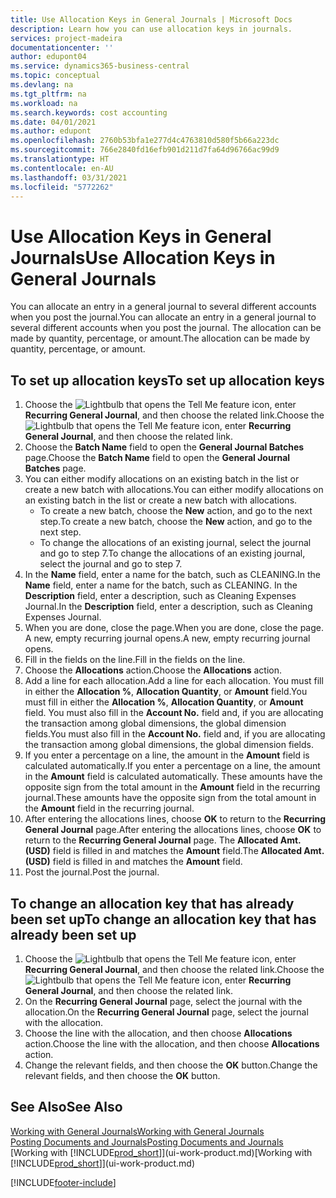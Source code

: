```yaml
---
title: Use Allocation Keys in General Journals | Microsoft Docs
description: Learn how you can use allocation keys in journals.
services: project-madeira
documentationcenter: ''
author: edupont04
ms.service: dynamics365-business-central
ms.topic: conceptual
ms.devlang: na
ms.tgt_pltfrm: na
ms.workload: na
ms.search.keywords: cost accounting
ms.date: 04/01/2021
ms.author: edupont
ms.openlocfilehash: 2760b53bfa1e277d4c4763810d580f5b66a223dc
ms.sourcegitcommit: 766e2840fd16efb901d211d7fa64d96766ac99d9
ms.translationtype: HT
ms.contentlocale: en-AU
ms.lasthandoff: 03/31/2021
ms.locfileid: "5772262"
---
```

# <a name="use-allocation-keys-in-general-journals"></a><span data-ttu-id="f57f8-103">Use Allocation Keys in General Journals</span><span class="sxs-lookup"><span data-stu-id="f57f8-103">Use Allocation Keys in General Journals</span></span>
<span data-ttu-id="f57f8-104">You can allocate an entry in a general journal to several different accounts when you post the journal.</span><span class="sxs-lookup"><span data-stu-id="f57f8-104">You can allocate an entry in a general journal to several different accounts when you post the journal.</span></span> <span data-ttu-id="f57f8-105">The allocation can be made by quantity, percentage, or amount.</span><span class="sxs-lookup"><span data-stu-id="f57f8-105">The allocation can be made by quantity, percentage, or amount.</span></span>

## <a name="to-set-up-allocation-keys"></a><span data-ttu-id="f57f8-106">To set up allocation keys</span><span class="sxs-lookup"><span data-stu-id="f57f8-106">To set up allocation keys</span></span>
1. <span data-ttu-id="f57f8-107">Choose the ![Lightbulb that opens the Tell Me feature](media/ui-search/search_small.png "Tell me what you want to do") icon, enter **Recurring General Journal**, and then choose the related link.</span><span class="sxs-lookup"><span data-stu-id="f57f8-107">Choose the ![Lightbulb that opens the Tell Me feature](media/ui-search/search_small.png "Tell me what you want to do") icon, enter **Recurring General Journal**, and then choose the related link.</span></span>
2. <span data-ttu-id="f57f8-108">Choose the **Batch Name** field to open the **General Journal Batches** page.</span><span class="sxs-lookup"><span data-stu-id="f57f8-108">Choose the **Batch Name** field to open the **General Journal Batches** page.</span></span>
3. <span data-ttu-id="f57f8-109">You can either modify allocations on an existing batch in the list or create a new batch with allocations.</span><span class="sxs-lookup"><span data-stu-id="f57f8-109">You can either modify allocations on an existing batch in the list or create a new batch with allocations.</span></span>
   * <span data-ttu-id="f57f8-110">To create a new batch, choose the **New** action, and go to the next step.</span><span class="sxs-lookup"><span data-stu-id="f57f8-110">To create a new batch, choose the **New** action, and go to the next step.</span></span>
   * <span data-ttu-id="f57f8-111">To change the allocations of an existing journal, select the journal and go to step 7.</span><span class="sxs-lookup"><span data-stu-id="f57f8-111">To change the allocations of an existing journal, select the journal and go to step 7.</span></span>    
4. <span data-ttu-id="f57f8-112">In the **Name** field, enter a name for the batch, such as CLEANING.</span><span class="sxs-lookup"><span data-stu-id="f57f8-112">In the **Name** field, enter a name for the batch, such as CLEANING.</span></span> <span data-ttu-id="f57f8-113">In the **Description** field, enter a description, such as Cleaning Expenses Journal.</span><span class="sxs-lookup"><span data-stu-id="f57f8-113">In the **Description** field, enter a description, such as Cleaning Expenses Journal.</span></span>
5. <span data-ttu-id="f57f8-114">When you are done, close the page.</span><span class="sxs-lookup"><span data-stu-id="f57f8-114">When you are done, close the page.</span></span> <span data-ttu-id="f57f8-115">A new, empty recurring journal opens.</span><span class="sxs-lookup"><span data-stu-id="f57f8-115">A new, empty recurring journal opens.</span></span>
6. <span data-ttu-id="f57f8-116">Fill in the fields on the line.</span><span class="sxs-lookup"><span data-stu-id="f57f8-116">Fill in the fields on the line.</span></span>
7. <span data-ttu-id="f57f8-117">Choose the **Allocations** action.</span><span class="sxs-lookup"><span data-stu-id="f57f8-117">Choose the **Allocations** action.</span></span>
8. <span data-ttu-id="f57f8-118">Add a line for each allocation.</span><span class="sxs-lookup"><span data-stu-id="f57f8-118">Add a line for each allocation.</span></span> <span data-ttu-id="f57f8-119">You must fill in either the **Allocation %**, **Allocation Quantity**, or **Amount** field.</span><span class="sxs-lookup"><span data-stu-id="f57f8-119">You must fill in either the **Allocation %**, **Allocation Quantity**, or **Amount** field.</span></span> <span data-ttu-id="f57f8-120">You must also fill in the **Account No.** field and, if you are allocating the transaction among global dimensions, the global dimension fields.</span><span class="sxs-lookup"><span data-stu-id="f57f8-120">You must also fill in the **Account No.** field and, if you are allocating the transaction among global dimensions, the global dimension fields.</span></span>
9. <span data-ttu-id="f57f8-121">If you enter a percentage on a line, the amount in the **Amount** field is calculated automatically.</span><span class="sxs-lookup"><span data-stu-id="f57f8-121">If you enter a percentage on a line, the amount in the **Amount** field is calculated automatically.</span></span> <span data-ttu-id="f57f8-122">These amounts have the opposite sign from the total amount in the **Amount** field in the recurring journal.</span><span class="sxs-lookup"><span data-stu-id="f57f8-122">These amounts have the opposite sign from the total amount in the **Amount** field in the recurring journal.</span></span>
10. <span data-ttu-id="f57f8-123">After entering the allocations lines, choose **OK** to return to the **Recurring General Journal** page.</span><span class="sxs-lookup"><span data-stu-id="f57f8-123">After entering the allocations lines, choose **OK** to return to the **Recurring General Journal** page.</span></span> <span data-ttu-id="f57f8-124">The **Allocated Amt. (USD)** field is filled in and matches the **Amount** field.</span><span class="sxs-lookup"><span data-stu-id="f57f8-124">The **Allocated Amt. (USD)** field is filled in and matches the **Amount** field.</span></span>
11. <span data-ttu-id="f57f8-125">Post the journal.</span><span class="sxs-lookup"><span data-stu-id="f57f8-125">Post the journal.</span></span>

## <a name="to-change-an-allocation-key-that-has-already-been-set-up"></a><span data-ttu-id="f57f8-126">To change an allocation key that has already been set up</span><span class="sxs-lookup"><span data-stu-id="f57f8-126">To change an allocation key that has already been set up</span></span>
1. <span data-ttu-id="f57f8-127">Choose the ![Lightbulb that opens the Tell Me feature](media/ui-search/search_small.png "Tell me what you want to do") icon, enter **Recurring General Journal**, and then choose the related link.</span><span class="sxs-lookup"><span data-stu-id="f57f8-127">Choose the ![Lightbulb that opens the Tell Me feature](media/ui-search/search_small.png "Tell me what you want to do") icon, enter **Recurring General Journal**, and then choose the related link.</span></span>
2. <span data-ttu-id="f57f8-128">On the **Recurring General Journal** page, select the journal with the allocation.</span><span class="sxs-lookup"><span data-stu-id="f57f8-128">On the **Recurring General Journal** page, select the journal with the allocation.</span></span>
3. <span data-ttu-id="f57f8-129">Choose the line with the allocation, and then choose **Allocations** action.</span><span class="sxs-lookup"><span data-stu-id="f57f8-129">Choose the line with the allocation, and then choose **Allocations** action.</span></span>
4. <span data-ttu-id="f57f8-130">Change the relevant fields, and then choose the **OK** button.</span><span class="sxs-lookup"><span data-stu-id="f57f8-130">Change the relevant fields, and then choose the **OK** button.</span></span>

## <a name="see-also"></a><span data-ttu-id="f57f8-131">See Also</span><span class="sxs-lookup"><span data-stu-id="f57f8-131">See Also</span></span>
[<span data-ttu-id="f57f8-132">Working with General Journals</span><span class="sxs-lookup"><span data-stu-id="f57f8-132">Working with General Journals</span></span>](ui-work-general-journals.md)  
[<span data-ttu-id="f57f8-133">Posting Documents and Journals</span><span class="sxs-lookup"><span data-stu-id="f57f8-133">Posting Documents and Journals</span></span>](ui-post-documents-journals.md)  
<span data-ttu-id="f57f8-134">[Working with [!INCLUDE[prod_short](includes/prod_short.md)]](ui-work-product.md)</span><span class="sxs-lookup"><span data-stu-id="f57f8-134">[Working with [!INCLUDE[prod_short](includes/prod_short.md)]](ui-work-product.md)</span></span>


[!INCLUDE[footer-include](includes/footer-banner.md)]